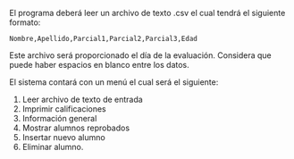

El programa deberá leer un archivo de texto .csv el cual tendrá el siguiente formato:

```Nombre,Apellido,Parcial1,Parcial2,Parcial3,Edad```

Este archivo será proporcionado el día de la evaluación. Considera que puede haber
espacios en blanco entre los datos.

El sistema contará con un menú el cual será el siguiente:
1. Leer archivo de texto de entrada
2. Imprimir calificaciones
3. Información general
4. Mostrar alumnos reprobados
5. Insertar nuevo alumno
6. Eliminar alumno.